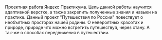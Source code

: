 Проектная работа Яндекс Практикума.
Цель данной работы научится адаптивной верстке, а также закрепить полученные знания и навыки на практике.
Данный проект  "Путешествия по России"  повествует о необъятных просторах нашей родины. О невероятных красотах и природе, природе что можно встретить путешествуя, через стану. А так-же о способах передвижения в путешествии.